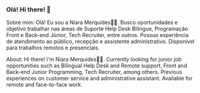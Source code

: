 ### Olá! Hi there! 👋

Sobre mim:
Olá! Eu sou a Niara Merquides🏳️‍⚧️. Busco oportunidades e objetivo trabalhar nas áreas de Suporte Help Desk Bilingue, Programação Front e Back-end Júnior, Tech Recruiter, entre outros. Possuo experiência de atendimento ao público, recepção e assistente administrativo. Disponível para trabalhos remotos e presenciais.

About:
Hi there! I'm Niara Merquides🏳️‍⚧️. Currently looking for junior job opportunities such as Bilingual Help Desk and Remote support, Front and Back-end Junior Programming, Tech Recruiter, among others. Previous experiences on customer service and administrative assistant. Available for remote and face-to-face work.

<!--
**niaramerquides/niaramerquides** is a ✨ _special_ ✨ repository because its `README.md` (this file) appears on your GitHub profile.

Here are some ideas to get you started:

- 🔭 I’m currently working on ...
- 🌱 I’m currently learning ...
- 👯 I’m looking to collaborate on ...
- 🤔 I’m looking for help with ...
- 💬 Ask me about ...
- 📫 How to reach me: ...
- 😄 Pronouns: ...
- ⚡ Fun fact: ...
-->
